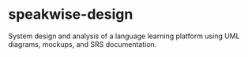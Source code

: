 # speakwise-design
System design and analysis of a language learning platform using UML diagrams, mockups, and SRS documentation.
